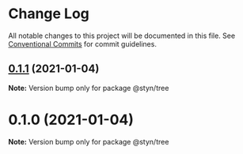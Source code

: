# Change Log

All notable changes to this project will be documented in this file.
See [Conventional Commits](https://conventionalcommits.org) for commit guidelines.

## [0.1.1](https://github.com/renatorib/styn/compare/@styn/tree@0.1.0...@styn/tree@0.1.1) (2021-01-04)

**Note:** Version bump only for package @styn/tree





# 0.1.0 (2021-01-04)

**Note:** Version bump only for package @styn/tree
